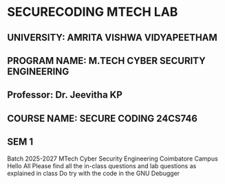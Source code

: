 # SECURECODING MTECH LAB
## UNIVERSITY: AMRITA VISHWA VIDYAPEETHAM 
## PROGRAM NAME: M.TECH CYBER SECURITY ENGINEERING 
## Professor: Dr. Jeevitha KP
## COURSE NAME: SECURE CODING 24CS746
## SEM 1

Batch 2025-2027 
MTech Cyber Security Engineering 
Coimbatore Campus 
Hello All 
Please find all the in-class questions and lab questions as explained in class 
Do try with the code in the GNU Debugger
